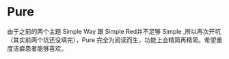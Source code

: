 # Pure
由于之前的两个主题 Simple Way 跟 Simple Red并不足够 Simple ,所以再次开坑（其实前两个坑还没填完），Pure 完全为阅读而生，功能上会精简再精简。希望重度洁癖患者能够喜欢。
